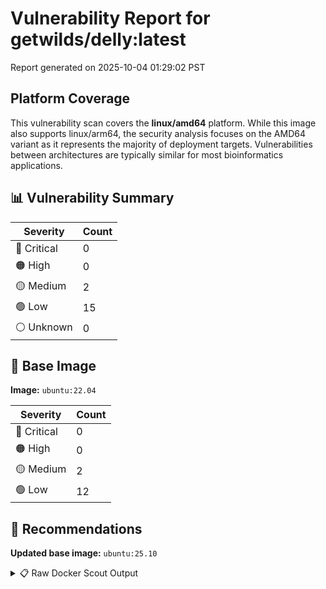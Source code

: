 # Vulnerability Report for getwilds/delly:latest

Report generated on 2025-10-04 01:29:02 PST

## Platform Coverage

This vulnerability scan covers the **linux/amd64** platform. While this image also supports linux/arm64, the security analysis focuses on the AMD64 variant as it represents the majority of deployment targets. Vulnerabilities between architectures are typically similar for most bioinformatics applications.

## 📊 Vulnerability Summary

| Severity | Count |
|----------|-------|
| 🔴 Critical | 0 |
| 🟠 High | 0 |
| 🟡 Medium | 2 |
| 🟢 Low | 15 |
| ⚪ Unknown | 0 |

## 🐳 Base Image

**Image:** `ubuntu:22.04`

| Severity | Count |
|----------|-------|
| 🔴 Critical | 0 |
| 🟠 High | 0 |
| 🟡 Medium | 2 |
| 🟢 Low | 12 |

## 🔄 Recommendations

**Updated base image:** `ubuntu:25.10`

<details>
<summary>📋 Raw Docker Scout Output</summary>

```text
Target             │  getwilds/delly:latest-amd64  │    0C     0H     2M    15L   
    digest           │  e0c55ffcff49                         │                              
  Base image         │  ubuntu:22.04                         │    0C     0H     2M    12L   
  Updated base image │  ubuntu:25.10                         │    0C     0H     0M     0L   
                     │                                       │                  -2    -12   

What's next:
    View vulnerabilities → docker scout cves getwilds/delly:latest-amd64
    View base image update recommendations → docker scout recommendations getwilds/delly:latest-amd64
    Include policy results in your quickview by supplying an organization → docker scout quickview getwilds/delly:latest-amd64 --org <organization>
```
</details>
